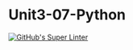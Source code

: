 # Unit3-07-Python
[![GitHub's Super Linter](https://github.com/ICS3UPROGRAMMINGALEXDM/Unit3-07-Python/workflows/GitHub's%20Super%20Linter/badge.svg)](https://github.com/ICS3UPROGRAMMINGALEXDM/Unit3-07-Python/actions)
